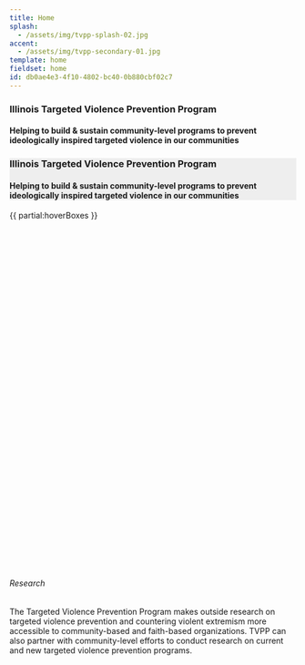 ```yaml
---
title: Home
splash:
  - /assets/img/tvpp-splash-02.jpg
accent:
  - /assets/img/tvpp-secondary-01.jpg
template: home
fieldset: home
id: db0ae4e3-4f10-4802-bc40-0b880cbf02c7
---
```



 <div class="homeHero hidden-sm hidden-xs" style="background-image: url({{splash:0}});">
  <div class="homeHeader">
    <h3> Illinois Targeted Violence Prevention Program</h3>
    <h4> Helping to build & sustain community-level programs to prevent ideologically inspired targeted violence in our communities</h4>
  </div>
</div>


<div style="background: #eee" class="homeHero mobile hidden-md hidden-lg">
  <div class="text-center">
    <h3> Illinois Targeted Violence Prevention Program</h3>
    <h4 class="orange"> Helping to build & sustain community-level programs to prevent ideologically inspired targeted violence in our communities</h4>
  </div>
</div> 


{{ partial:hoverBoxes }}

<div id="home-welcome" markdown="0">
  <div style="margin: 0; padding: 0">
    <div class="equal">
      <div class="col-sm-12 col-md-5 col-lg-5 welcomeBox" style="background: url({{accent:0}}) no-repeat center center !important; height: 595px; background-size: cover  !important;">
      </div>
      <div class="col-sm-12 col-md-7 col-lg-7 welcomeBox">
        <div class="service-inner">
          <h6 class="entry-title">Research</h6>
          <p class="p-description">The Targeted Violence Prevention Program makes outside research on targeted violence prevention and countering
            violent extremism more accessible to community-based and faith-based organizations. TVPP can also partner with
            community-level efforts to conduct research on current and new targeted violence prevention programs.</p>
        </div>
      </div>
    </div>
  </div>
</div>


